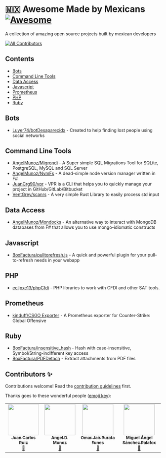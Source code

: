 # :mexico: Awesome Made by Mexicans [![Awesome](https://awesome.re/badge.svg)](https://awesome.re)

A collection of amazing open source projects built by mexican developers

<!-- ALL-CONTRIBUTORS-BADGE:START - Do not remove or modify this section -->
[![All Contributors](https://img.shields.io/badge/all_contributors-4-orange.svg?style=flat-square)](#contributors-)
<!-- ALL-CONTRIBUTORS-BADGE:END -->

<!-- List start -->

## Contents

- [Bots](#bots)
- [Command Line Tools](#command-line-tools)
- [Data Access](#data-access)
- [Javascript](#javascript)
- [Prometheus](#prometheus)
- [PHP](#php)
- [Ruby](#ruby)

## Bots

- [Luyer74/botDesaparecidx](https://github.com/Luyer74/botDesaparecidx) - Created to help finding lost people using social networks

## Command Line Tools

- [AngelMunoz/Migrondi](https://github.com/AngelMunoz/Migrondi) - A Super simple SQL Migrations Tool for SQLite, PostgreSQL, MySQL and SQL Server
- [AngelMunoz/NvmFs](https://github.com/AngelMunoz/NvmFs) - A dead-simple node version manager written in F#
- [JuanCrg90/vpr](https://github.com/JuanCrg90/vpr) - VPR is a CLI that helps you to quickly manage your project in GitHub/GitLab/Bitbucket
- [VentGrey/scanrs](https://github.com/VentGrey/scanrs) - A very simple Rust Library to easily process std input

## Data Access

- [AngelMunoz/Mondocks](https://github.com/AngelMunoz/Mondocks) - An alternative way to interact with MongoDB databases from F# that allows you to use mongo-idiomatic constructs

## Javascript

- [BoxFactura/pulltorefresh.js](https://github.com/BoxFactura/pulltorefresh.js) -  A quick and powerful plugin for your pull-to-refresh needs in your webapp

## PHP

- [eclipxe13/phpCfdi](https://github.com/phpcfdi) - PHP libraries to work with CFDI and other SAT tools.

## Prometheus

- [kinduff/CSGO Exporter](https://github.com/kinduff/csgo_exporter) - A Prometheus exporter for Counter-Strike: Global Offensive

## Ruby

- [BoxFactura/insensitive_hash](https://github.com/BoxFactura/insensitive_hash) - Hash with case-insensitive, Symbol/String-indifferent key access
- [BoxFactura/PDFDetach](https://github.com/BoxFactura/pdfdetach) - Extract attachments from PDF files

<!-- List end -->

## Contributors ✨

Contributions welcome! Read the [contribution guidelines](CONTRIBUTING.md) first.

Thanks goes to these wonderful people ([emoji key](https://allcontributors.org/docs/en/emoji-key)):

<!-- ALL-CONTRIBUTORS-LIST:START - Do not remove or modify this section -->
<!-- prettier-ignore-start -->
<!-- markdownlint-disable -->
<table>
  <tr>
    <td align="center"><a href="http://juancrg90.me/"><img src="https://avatars.githubusercontent.com/u/2718753?v=4?s=100" width="100px;" alt=""/><br /><sub><b>Juan Carlos Ruiz</b></sub></a><br /><a href="https://github.com/kinduff/awesome-made-by-mexicans/commits?author=JuanCrg90" title="Documentation">📖</a></td>
    <td align="center"><a href="https://github.com/AngelMunoz"><img src="https://avatars.githubusercontent.com/u/8684875?v=4?s=100" width="100px;" alt=""/><br /><sub><b>Angel D. Munoz</b></sub></a><br /><a href="https://github.com/kinduff/awesome-made-by-mexicans/commits?author=AngelMunoz" title="Documentation">📖</a></td>
    <td align="center"><a href="https://upvent.codes"><img src="https://avatars.githubusercontent.com/u/24773698?v=4?s=100" width="100px;" alt=""/><br /><sub><b>Omar Jair Purata Funes</b></sub></a><br /><a href="https://github.com/kinduff/awesome-made-by-mexicans/commits?author=VentGrey" title="Documentation">📖</a></td>
    <td align="center"><a href="https://github.com/gueroverde"><img src="https://avatars.githubusercontent.com/u/1765489?v=4?s=100" width="100px;" alt=""/><br /><sub><b>Miguel Ángel Sánchez Palafox</b></sub></a><br /><a href="https://github.com/kinduff/awesome-made-by-mexicans/commits?author=gueroverde" title="Documentation">📖</a></td>
  </tr>
</table>

<!-- markdownlint-restore -->
<!-- prettier-ignore-end -->

<!-- ALL-CONTRIBUTORS-LIST:END -->
